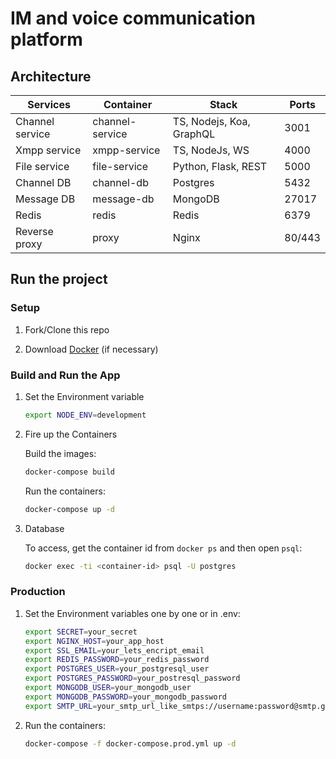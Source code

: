 # IM and voice communication platform

## Architecture

| Services        | Container       | Stack                    | Ports  |
| --------------- | ----------------| ------------------------ | ------ |
| Channel service | channel-service | TS, Nodejs, Koa, GraphQL | 3001   |
| Xmpp service    | xmpp-service    | TS, NodeJs, WS           | 4000   |
| File service    | file-service    | Python, Flask, REST      | 5000   |
| Channel DB      | channel-db      | Postgres                 | 5432   |
| Message DB      | message-db      | MongoDB                  | 27017  |
| Redis           | redis           | Redis                    | 6379   |
| Reverse proxy   | proxy           | Nginx                    | 80/443 |

## Run the project

### Setup

1. Fork/Clone this repo

1. Download [Docker](https://docs.docker.com/docker-for-mac/install/) (if necessary)

### Build and Run the App

1. Set the Environment variable

   ```sh
   export NODE_ENV=development
   ```

1. Fire up the Containers

   Build the images:

   ```sh
   docker-compose build
   ```

   Run the containers:

   ```sh
   docker-compose up -d
   ```

1. Database

   To access, get the container id from `docker ps` and then open `psql`:

   ```sh
   docker exec -ti <container-id> psql -U postgres
   ```

### Production

1. Set the Environment variables one by one or in .env:

   ```sh
   export SECRET=your_secret
   export NGINX_HOST=your_app_host
   export SSL_EMAIL=your_lets_encript_email
   export REDIS_PASSWORD=your_redis_password
   export POSTGRES_USER=your_postgresql_user
   export POSTGRES_PASSWORD=your_postresql_password
   export MONGODB_USER=your_mongodb_user
   export MONGODB_PASSWORD=your_mongodb_password
   export SMTP_URL=your_smtp_url_like_smtps://username:password@smtp.gmail.com:465/
   ```

1. Run the containers:

   ```sh
   docker-compose -f docker-compose.prod.yml up -d
   ```
